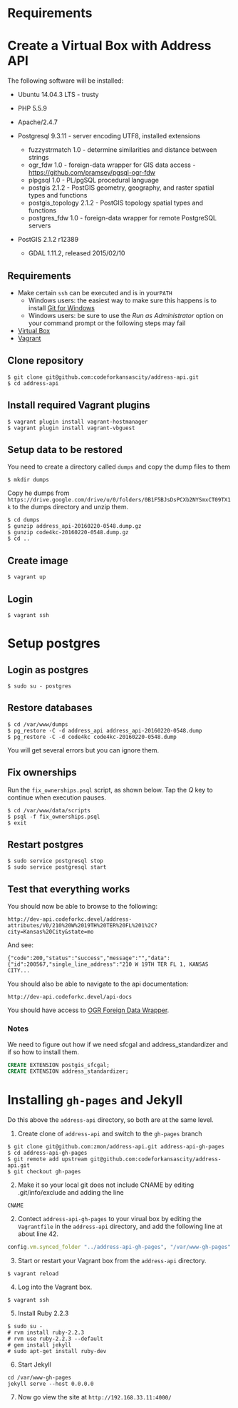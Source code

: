 # Requirements

# Create a Virtual Box with Address API

The following software will be installed:

* Ubuntu 14.04.3 LTS - trusty
* PHP 5.5.9
* Apache/2.4.7
* Postgresql 9.3.11 - server encoding UTF8, installed extensions

  * fuzzystrmatch     1.0     - determine similarities and distance between strings
  * ogr_fdw           1.0     - foreign-data wrapper for GIS data access - https://github.com/pramsey/pgsql-ogr-fdw
  * plpgsql           1.0     - PL/pgSQL procedural language
  * postgis           2.1.2   - PostGIS geometry, geography, and raster spatial types and functions
  * postgis_topology  2.1.2   - PostGIS topology spatial types and functions
  * postgres_fdw      1.0     - foreign-data wrapper for remote PostgreSQL servers

* PostGIS 2.1.2 r12389
  * GDAL 1.11.2, released 2015/02/10

## Requirements
* Make certain `ssh` can be executed and is in your`PATH`
  * Windows users: the easiest way to make sure this happens is to install [Git for Windows](https://git-for-windows.github.io)
  * Windows users: be sure to use the _Run as Administrator_ option on your command prompt or the following steps may fail
* [Virtual Box](https://www.virtualbox.org/)
* [Vagrant](https://www.vagrantup.com/)

## Clone repository
```
$ git clone git@github.com:codeforkansascity/address-api.git
$ cd address-api
```

## Install required Vagrant plugins
```
$ vagrant plugin install vagrant-hostmanager
$ vagrant plugin install vagrant-vbguest
```

## Setup data to be restored
You need to create a directory called `dumps` and copy the dump files to them

```
$ mkdir dumps
```

Copy he dumps from `https://drive.google.com/drive/u/0/folders/0B1F5BJsDsPCXb2NYSmxCT09TX1k`
to the dumps directory and unzip them.

```
$ cd dumps
$ gunzip address_api-20160220-0548.dump.gz
$ gunzip code4kc-20160220-0548.dump.gz
$ cd ..
```

## Create image
```
$ vagrant up
```

## Login
```
$ vagrant ssh
```

# Setup postgres

## Login as postgres
```
$ sudo su - postgres
```


## Restore databases
```
$ cd /var/www/dumps
$ pg_restore -C -d address_api address_api-20160220-0548.dump
$ pg_restore -C -d code4kc code4kc-20160220-0548.dump
```

You will get several errors but you can ignore them.

## Fix ownerships
Run the `fix_ownerships.psql` script, as shown below. Tap the _Q_ key to continue when execution pauses.

```
$ cd /var/www/data/scripts
$ psql -f fix_ownerships.psql
$ exit
```

## Restart postgres
```
$ sudo service postgresql stop
$ sudo service postgresql start
```


## Test that everything works

You should now be able to browse to the following:

```
http://dev-api.codeforkc.devel/address-attributes/V0/210%20W%2019TH%20TER%20FL%201%2C?city=Kansas%20City&state=mo
```

And see:

```
{"code":200,"status":"success","message":"","data":{"id":200567,"single_line_address":"210 W 19TH TER FL 1, KANSAS CITY...
```

You should also be able to navigate to the api documentation:

```
http://dev-api.codeforkc.devel/api-docs
```

You should have access to [OGR Foreign Data Wrapper](https://github.com/pramsey/pgsql-ogr-fdw).

### Notes
We need to figure out how if we need sfcgal and address_standardizer and if so how to install them.

```sql
CREATE EXTENSION postgis_sfcgal;
CREATE EXTENSION address_standardizer;
```

# Installing `gh-pages` and Jekyll
Do this above the `address-api` directory, so both are at the same level.

1. Create clone of `address-api` and switch to the `gh-pages` branch

```
$ git clone git@github.com:zmon/address-api.git address-api-gh-pages
$ cd address-api-gh-pages
$ git remote add upstream git@github.com:codeforkansascity/address-api.git
$ git checkout gh-pages
```

2. Make it so your local git does not include CNAME by editing .git/info/exclude and adding the line

```
CNAME
```

2. Contect `address-api-gh-pages` to your virual box by editing the `Vagrantfile` in the `address-api` directory, and add the following line at about line 42.

```ruby
config.vm.synced_folder "../address-api-gh-pages", "/var/www-gh-pages"
```

3. Start or restart your Vagrant box from the `address-api` directory.

```
$ vagrant reload
```

4. Log into the Vagrant box.

```
$ vagrant ssh
```

5. Install Ruby 2.2.3

```
$ sudo su -
# rvm install ruby-2.2.3
# rvm use ruby-2.2.3 --default
# gem install jekyll
# sudo apt-get install ruby-dev
```

6. Start Jekyll

```
cd /var/www-gh-pages
jekyll serve --host 0.0.0.0
```

7. Now go view the site at `http://192.168.33.11:4000/`
